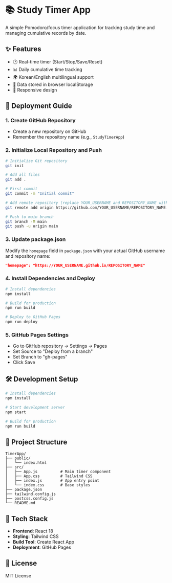 # 📚 Study Timer App

A simple Pomodoro/focus timer application for tracking study time and managing cumulative records by date.

## ✨ Features

- 🕐 Real-time timer (Start/Stop/Save/Reset)
- 📊 Daily cumulative time tracking
- 🌍 Korean/English multilingual support
- 💾 Data stored in browser localStorage
- 📱 Responsive design

## 🚀 Deployment Guide

### 1. Create GitHub Repository
- Create a new repository on GitHub
- Remember the repository name (e.g., `StudyTimerApp`)

### 2. Initialize Local Repository and Push
```bash
# Initialize Git repository
git init

# Add all files
git add .

# First commit
git commit -m "Initial commit"

# Add remote repository (replace YOUR_USERNAME and REPOSITORY_NAME with actual values)
git remote add origin https://github.com/YOUR_USERNAME/REPOSITORY_NAME.git

# Push to main branch
git branch -M main
git push -u origin main
```

### 3. Update package.json
Modify the `homepage` field in `package.json` with your actual GitHub username and repository name:

```json
"homepage": "https://YOUR_USERNAME.github.io/REPOSITORY_NAME"
```

### 4. Install Dependencies and Deploy
```bash
# Install dependencies
npm install

# Build for production
npm run build

# Deploy to GitHub Pages
npm run deploy
```

### 5. GitHub Pages Settings
- Go to GitHub repository → Settings → Pages
- Set Source to "Deploy from a branch"
- Set Branch to "gh-pages"
- Click Save

## 🛠️ Development Setup

```bash
# Install dependencies
npm install

# Start development server
npm start

# Build for production
npm run build
```

## 📁 Project Structure

```
TimerApp/
├── public/
│   └── index.html
├── src/
│   ├── App.js          # Main timer component
│   ├── App.css         # Tailwind CSS
│   ├── index.js        # App entry point
│   └── index.css       # Base styles
├── package.json
├── tailwind.config.js
├── postcss.config.js
└── README.md
```

## 🎨 Tech Stack

- **Frontend**: React 18
- **Styling**: Tailwind CSS
- **Build Tool**: Create React App
- **Deployment**: GitHub Pages

## 📝 License

MIT License
